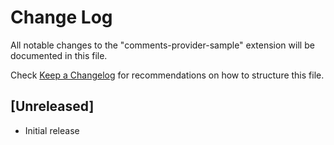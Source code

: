 # Change Log
All notable changes to the "comments-provider-sample" extension will be documented in this file.

Check [Keep a Changelog](http://keepachangelog.com/) for recommendations on how to structure this file.

## [Unreleased]
- Initial release
